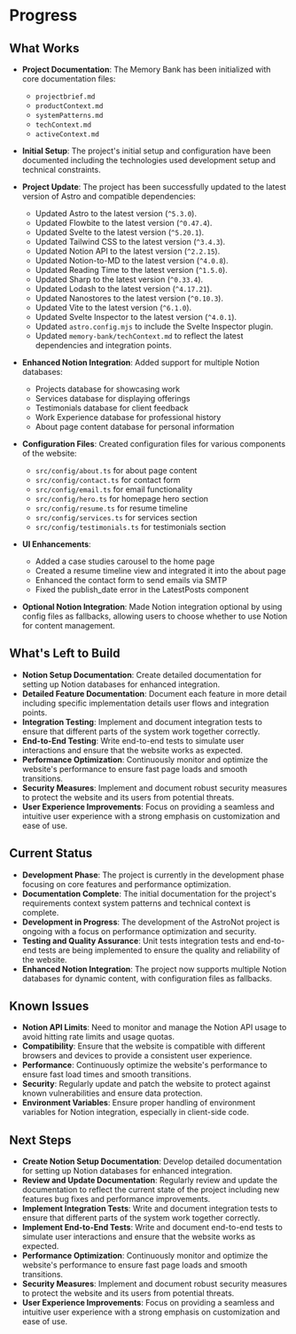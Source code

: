 # Progress

## What Works
- **Project Documentation**: The Memory Bank has been initialized with core documentation files:
  - `projectbrief.md`
  - `productContext.md`
  - `systemPatterns.md`
  - `techContext.md`
  - `activeContext.md`

- **Initial Setup**: The project's initial setup and configuration have been documented including the technologies used development setup and technical constraints.

- **Project Update**: The project has been successfully updated to the latest version of Astro and compatible dependencies:
  - Updated Astro to the latest version (`^5.3.0`).
  - Updated Flowbite to the latest version (`^0.47.4`).
  - Updated Svelte to the latest version (`^5.20.1`).
  - Updated Tailwind CSS to the latest version (`^3.4.3`).
  - Updated Notion API to the latest version (`^2.2.15`).
  - Updated Notion-to-MD to the latest version (`^4.0.8`).
  - Updated Reading Time to the latest version (`^1.5.0`).
  - Updated Sharp to the latest version (`^0.33.4`).
  - Updated Lodash to the latest version (`^4.17.21`).
  - Updated Nanostores to the latest version (`^0.10.3`).
  - Updated Vite to the latest version (`^6.1.0`).
  - Updated Svelte Inspector to the latest version (`^4.0.1`).
  - Updated `astro.config.mjs` to include the Svelte Inspector plugin.
  - Updated `memory-bank/techContext.md` to reflect the latest dependencies and integration points.

- **Enhanced Notion Integration**: Added support for multiple Notion databases:
  - Projects database for showcasing work
  - Services database for displaying offerings
  - Testimonials database for client feedback
  - Work Experience database for professional history
  - About page content database for personal information

- **Configuration Files**: Created configuration files for various components of the website:
  - `src/config/about.ts` for about page content
  - `src/config/contact.ts` for contact form
  - `src/config/email.ts` for email functionality
  - `src/config/hero.ts` for homepage hero section
  - `src/config/resume.ts` for resume timeline
  - `src/config/services.ts` for services section
  - `src/config/testimonials.ts` for testimonials section

- **UI Enhancements**:
  - Added a case studies carousel to the home page
  - Created a resume timeline view and integrated it into the about page
  - Enhanced the contact form to send emails via SMTP
  - Fixed the publish_date error in the LatestPosts component

- **Optional Notion Integration**: Made Notion integration optional by using config files as fallbacks, allowing users to choose whether to use Notion for content management.

## What's Left to Build
- **Notion Setup Documentation**: Create detailed documentation for setting up Notion databases for enhanced integration.
- **Detailed Feature Documentation**: Document each feature in more detail including specific implementation details user flows and integration points.
- **Integration Testing**: Implement and document integration tests to ensure that different parts of the system work together correctly.
- **End-to-End Testing**: Write end-to-end tests to simulate user interactions and ensure that the website works as expected.
- **Performance Optimization**: Continuously monitor and optimize the website's performance to ensure fast page loads and smooth transitions.
- **Security Measures**: Implement and document robust security measures to protect the website and its users from potential threats.
- **User Experience Improvements**: Focus on providing a seamless and intuitive user experience with a strong emphasis on customization and ease of use.

## Current Status
- **Development Phase**: The project is currently in the development phase focusing on core features and performance optimization.
- **Documentation Complete**: The initial documentation for the project's requirements context system patterns and technical context is complete.
- **Development in Progress**: The development of the AstroNot project is ongoing with a focus on performance optimization and security.
- **Testing and Quality Assurance**: Unit tests integration tests and end-to-end tests are being implemented to ensure the quality and reliability of the website.
- **Enhanced Notion Integration**: The project now supports multiple Notion databases for dynamic content, with configuration files as fallbacks.

## Known Issues
- **Notion API Limits**: Need to monitor and manage the Notion API usage to avoid hitting rate limits and usage quotas.
- **Compatibility**: Ensure that the website is compatible with different browsers and devices to provide a consistent user experience.
- **Performance**: Continuously optimize the website's performance to ensure fast load times and smooth transitions.
- **Security**: Regularly update and patch the website to protect against known vulnerabilities and ensure data protection.
- **Environment Variables**: Ensure proper handling of environment variables for Notion integration, especially in client-side code.

## Next Steps
- **Create Notion Setup Documentation**: Develop detailed documentation for setting up Notion databases for enhanced integration.
- **Review and Update Documentation**: Regularly review and update the documentation to reflect the current state of the project including new features bug fixes and performance improvements.
- **Implement Integration Tests**: Write and document integration tests to ensure that different parts of the system work together correctly.
- **Implement End-to-End Tests**: Write and document end-to-end tests to simulate user interactions and ensure that the website works as expected.
- **Performance Optimization**: Continuously monitor and optimize the website's performance to ensure fast page loads and smooth transitions.
- **Security Measures**: Implement and document robust security measures to protect the website and its users from potential threats.
- **User Experience Improvements**: Focus on providing a seamless and intuitive user experience with a strong emphasis on customization and ease of use.
